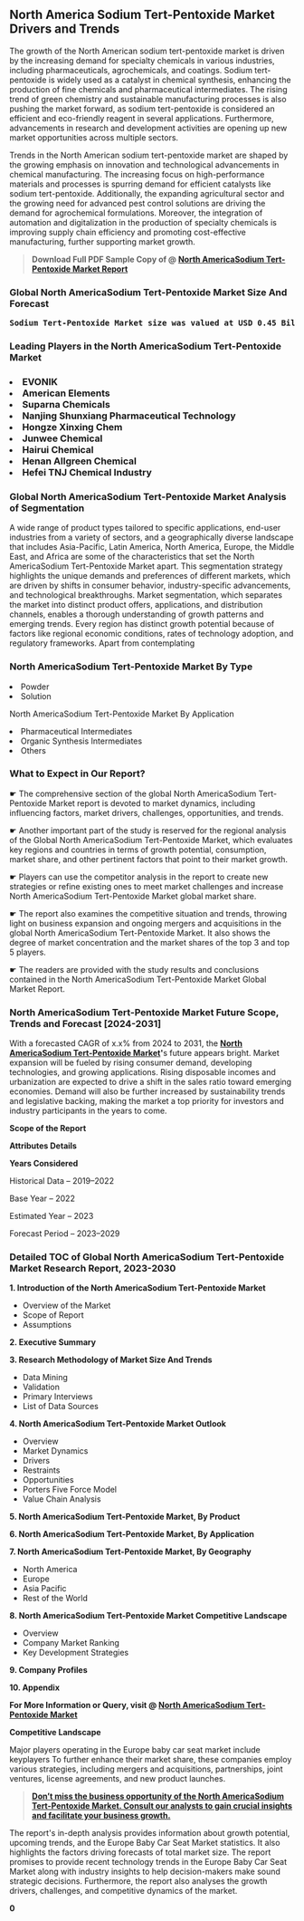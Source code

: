 <p> <h2>North America Sodium Tert-Pentoxide Market Drivers and Trends</h2><p>The growth of the North American sodium tert-pentoxide market is driven by the increasing demand for specialty chemicals in various industries, including pharmaceuticals, agrochemicals, and coatings. Sodium tert-pentoxide is widely used as a catalyst in chemical synthesis, enhancing the production of fine chemicals and pharmaceutical intermediates. The rising trend of green chemistry and sustainable manufacturing processes is also pushing the market forward, as sodium tert-pentoxide is considered an efficient and eco-friendly reagent in several applications. Furthermore, advancements in research and development activities are opening up new market opportunities across multiple sectors.</p><p>Trends in the North American sodium tert-pentoxide market are shaped by the growing emphasis on innovation and technological advancements in chemical manufacturing. The increasing focus on high-performance materials and processes is spurring demand for efficient catalysts like sodium tert-pentoxide. Additionally, the expanding agricultural sector and the growing need for advanced pest control solutions are driving the demand for agrochemical formulations. Moreover, the integration of automation and digitalization in the production of specialty chemicals is improving supply chain efficiency and promoting cost-effective manufacturing, further supporting market growth.</p></p><blockquote id="" class=""><strong>Download Full PDF Sample Copy of @&nbsp;<a href="https://www.verifiedmarketreports.com/download-sample/?rid=288088&utm_source=GitHub-Jan&utm_medium=251" target="_blank">North AmericaSodium Tert-Pentoxide Market Report</a>&nbsp;&nbsp;</strong></blockquote><h3 id="" class=""><strong>Global&nbsp;North AmericaSodium Tert-Pentoxide Market Size And Forecast</strong></h3><pre class="reader-text-block__code-block"><strong>Sodium Tert-Pentoxide Market size was valued at USD 0.45 Billion in 2022 and is projected to reach USD 0.78 Billion by 2030, growing at a CAGR of 7.5% from 2024 to 2030.</strong></pre><h3 id="" class="">Leading Players in the&nbsp;North AmericaSodium Tert-Pentoxide Market</h3><h3 class=""></Li><Li>EVONIK</Li><Li> American Elements</Li><Li> Suparna Chemicals</Li><Li> Nanjing Shunxiang Pharmaceutical Technology</Li><Li> Hongze Xinxing Chem</Li><Li> Junwee Chemical</Li><Li> Hairui Chemical</Li><Li> Henan Allgreen Chemical</Li><Li> Hefei TNJ Chemical Industry</h3><h3 id="" class="">Global&nbsp;North AmericaSodium Tert-Pentoxide Market Analysis of Segmentation</h3><p id="" class="">A wide range of product types tailored to specific applications, end-user industries from a variety of sectors, and a geographically diverse landscape that includes Asia-Pacific, Latin America, North America, Europe, the Middle East, and Africa are some of the characteristics that set the North AmericaSodium Tert-Pentoxide Market apart. This segmentation strategy highlights the unique demands and preferences of different markets, which are driven by shifts in consumer behavior, industry-specific advancements, and technological breakthroughs. Market segmentation, which separates the market into distinct product offers, applications, and distribution channels, enables a thorough understanding of growth patterns and emerging trends. Every region has distinct growth potential because of factors like regional economic conditions, rates of technology adoption, and regulatory frameworks. Apart from contemplating</p><h3 id="" class="">North AmericaSodium Tert-Pentoxide Market&nbsp;By Type</h3><p></Li><Li>Powder</Li><Li> Solution</p><div class="" data-test-id=""><p>North AmericaSodium Tert-Pentoxide Market&nbsp;By Application</p></div><p class=""></Li><Li>Pharmaceutical Intermediates</Li><Li> Organic Synthesis Intermediates</Li><Li> Others</p><div class="" data-test-id=""><h3><span class="">What to Expect in Our Report?</span></h3></div><div class="" data-test-id=""><p><span class="">☛ The comprehensive section of the global North AmericaSodium Tert-Pentoxide Market report is devoted to market dynamics, including influencing factors, market drivers, challenges, opportunities, and trends.</span></p></div><div class="" data-test-id=""><p><span class="">☛ Another important part of the study is reserved for the regional analysis of the Global North AmericaSodium Tert-Pentoxide Market, which evaluates key regions and countries in terms of growth potential, consumption, market share, and other pertinent factors that point to their market growth.</span></p></div><div class="" data-test-id=""><p><span class="">☛ Players can use the competitor analysis in the report to create new strategies or refine existing ones to meet market challenges and increase North AmericaSodium Tert-Pentoxide Market global market share.</span></p></div><div class="" data-test-id=""><p><span class="">☛ The report also examines the competitive situation and trends, throwing light on business expansion and ongoing mergers and acquisitions in the global North AmericaSodium Tert-Pentoxide Market. It also shows the degree of market concentration and the market shares of the top 3 and top 5 players.</span></p></div><div class="" data-test-id=""><p><span class="">☛ The readers are provided with the study results and conclusions contained in the North AmericaSodium Tert-Pentoxide Market Global Market Report.</span></p></div><div class="" data-test-id=""><h3><span class="">North AmericaSodium Tert-Pentoxide Market Future Scope, Trends and Forecast [2024-2031]</span></h3></div><div class="" data-test-id=""><p><span class="">With a forecasted CAGR of x.x% from 2024 to 2031, the <strong><a href="https://www.verifiedmarketreports.com/download-sample/?rid=288088&utm_source=GitHub-Jan&utm_medium=251" target="_blank">North AmericaSodium Tert-Pentoxide Market</a>'</strong>s future appears bright. Market expansion will be fueled by rising consumer demand, developing technologies, and growing applications. Rising disposable incomes and urbanization are expected to drive a shift in the sales ratio toward emerging economies. Demand will also be further increased by sustainability trends and legislative backing, making the market a top priority for investors and industry participants in the years to come.</span></p><p id="ember66" class="ember-view reader-text-block__paragraph"><strong>Scope of the Report</strong></p><p id="ember67" class="ember-view reader-text-block__paragraph"><strong>Attributes Details</strong></p><p id="ember68" class="ember-view reader-text-block__paragraph"><strong>Years Considered</strong></p><p id="ember69" class="ember-view reader-text-block__paragraph">Historical Data &ndash; 2019&ndash;2022</p><p id="ember70" class="ember-view reader-text-block__paragraph">Base Year &ndash; 2022</p><p id="ember71" class="ember-view reader-text-block__paragraph">Estimated Year &ndash; 2023</p><p id="ember72" class="ember-view reader-text-block__paragraph">Forecast Period &ndash; 2023&ndash;2029</p></div><h3 id="" class="">Detailed TOC of Global North AmericaSodium Tert-Pentoxide Market Research Report, 2023-2030</h3><p id="" class=""><strong>1. Introduction of the North AmericaSodium Tert-Pentoxide Market</strong></p><ul><li>Overview of the Market</li><li>Scope of Report</li><li>Assumptions</li></ul><p id="" class=""><strong>2. Executive Summary</strong></p><p id="" class=""><strong>3. Research Methodology of Market Size And Trends</strong></p><ul><li>Data Mining</li><li>Validation</li><li>Primary Interviews</li><li>List of Data Sources</li></ul><p id="" class=""><strong>4. North AmericaSodium Tert-Pentoxide Market Outlook</strong></p><ul><li>Overview</li><li>Market Dynamics</li><li>Drivers</li><li>Restraints</li><li>Opportunities</li><li>Porters Five Force Model</li><li>Value Chain Analysis</li></ul><p id="" class=""><strong>5. North AmericaSodium Tert-Pentoxide Market, By Product</strong></p><p id="" class=""><strong>6. North AmericaSodium Tert-Pentoxide Market, By Application</strong></p><p id="" class=""><strong>7. North AmericaSodium Tert-Pentoxide Market, By Geography</strong></p><ul><li>North America</li><li>Europe</li><li>Asia Pacific</li><li>Rest of the World</li></ul><p id="" class=""><strong>8. North AmericaSodium Tert-Pentoxide Market Competitive Landscape</strong></p><ul><li>Overview</li><li>Company Market Ranking</li><li>Key Development Strategies</li></ul><p id="" class=""><strong>9. Company Profiles</strong></p><p id="" class=""><strong>10. Appendix</strong></p><p><strong>For More Information or Query, visit&nbsp;@ <a href="https://www.verifiedmarketreports.com/product/sodium-tert-pentoxide-market/" target="_blank">North AmericaSodium Tert-Pentoxide Market</a></strong></p><p id="ember61" class="ember-view reader-text-block__paragraph"><strong>Competitive Landscape</strong></p><p id="ember62" class="ember-view reader-text-block__paragraph">Major players operating in the Europe baby car seat market include keyplayers To further enhance their market share, these companies employ various strategies, including mergers and acquisitions, partnerships, joint ventures, license agreements, and new product launches.</p><blockquote id="ember63" class="ember-view reader-text-block__blockquote"><strong><a href="https://www.verifiedmarketreports.com/download-sample/?rid=288088&utm_source=GitHub-Jan&utm_medium=251" target="_blank">Don&rsquo;t miss the business opportunity of the North AmericaSodium Tert-Pentoxide Market. Consult our analysts to gain crucial insights and facilitate your business growth.</a></strong></blockquote><p id="ember64" class="ember-view reader-text-block__paragraph">The report's in-depth analysis provides information about growth potential, upcoming trends, and the Europe Baby Car Seat Market statistics. It also highlights the factors driving forecasts of total market size. The report promises to provide recent technology trends in the Europe Baby Car Seat Market along with industry insights to help decision-makers make sound strategic decisions. Furthermore, the report also analyses the growth drivers, challenges, and competitive dynamics of the market.</p><p class="ember-view reader-text-block__paragraph"><strong>0</strong></p>
